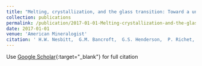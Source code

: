 ```yaml
---
title: "Melting, crystallization, and the glass transition: Toward a unified description for silicate phase transitions"
collection: publications
permalink: /publication/2017-01-01-Melting-crystallization-and-the-glass-transition-Toward-a-unified-description-for-silicate-phase-transitions
date: 2017-01-01
venue: 'American Mineralogist'
citation: ' H.W. Nesbitt,  G.M. Bancroft,  G.S. Henderson,  P. Richet,  C. O&apos;Shaughnessy, &quot;Melting, crystallization, and the glass transition: Toward a unified description for silicate phase transitions.&quot; American Mineralogist, 2017.'
---
```

Use [Google Scholar](https://scholar.google.com/scholar?q=Melting,+crystallization,+and+the+glass+transition:+Toward+a+unified+description+for+silicate+phase+transitions){:target="_blank"} for full citation